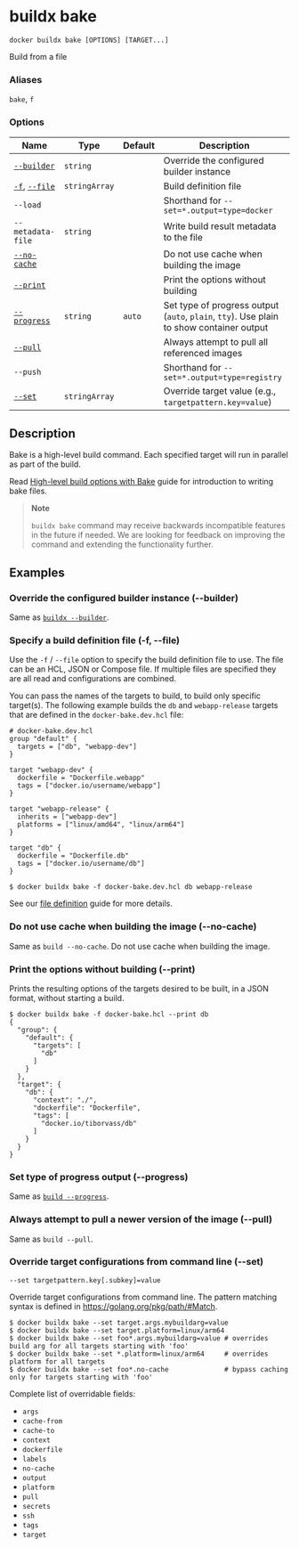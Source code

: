 # buildx bake

```
docker buildx bake [OPTIONS] [TARGET...]
```

<!---MARKER_GEN_START-->
Build from a file

### Aliases

`bake`, `f`

### Options

| Name | Type | Default | Description |
| --- | --- | --- | --- |
| [`--builder`](#builder) | `string` |  | Override the configured builder instance |
| [`-f`](#file), [`--file`](#file) | `stringArray` |  | Build definition file |
| `--load` |  |  | Shorthand for `--set=*.output=type=docker` |
| `--metadata-file` | `string` |  | Write build result metadata to the file |
| [`--no-cache`](#no-cache) |  |  | Do not use cache when building the image |
| [`--print`](#print) |  |  | Print the options without building |
| [`--progress`](#progress) | `string` | `auto` | Set type of progress output (`auto`, `plain`, `tty`). Use plain to show container output |
| [`--pull`](#pull) |  |  | Always attempt to pull all referenced images |
| `--push` |  |  | Shorthand for `--set=*.output=type=registry` |
| [`--set`](#set) | `stringArray` |  | Override target value (e.g., `targetpattern.key=value`) |


<!---MARKER_GEN_END-->

## Description

Bake is a high-level build command. Each specified target will run in parallel
as part of the build.

Read [High-level build options with Bake](https://docs.docker.com/build/bake/)
guide for introduction to writing bake files.

> **Note**
>
> `buildx bake` command may receive backwards incompatible features in the future
> if needed. We are looking for feedback on improving the command and extending
> the functionality further.

## Examples

### <a name="builder"></a> Override the configured builder instance (--builder)

Same as [`buildx --builder`](buildx.md#builder).

### <a name="file"></a> Specify a build definition file (-f, --file)

Use the `-f` / `--file` option to specify the build definition file to use.
The file can be an HCL, JSON or Compose file. If multiple files are specified
they are all read and configurations are combined.

You can pass the names of the targets to build, to build only specific target(s).
The following example builds the `db` and `webapp-release` targets that are
defined in the `docker-bake.dev.hcl` file:

```hcl
# docker-bake.dev.hcl
group "default" {
  targets = ["db", "webapp-dev"]
}

target "webapp-dev" {
  dockerfile = "Dockerfile.webapp"
  tags = ["docker.io/username/webapp"]
}

target "webapp-release" {
  inherits = ["webapp-dev"]
  platforms = ["linux/amd64", "linux/arm64"]
}

target "db" {
  dockerfile = "Dockerfile.db"
  tags = ["docker.io/username/db"]
}
```

```console
$ docker buildx bake -f docker-bake.dev.hcl db webapp-release
```

See our [file definition](https://docs.docker.com/build/bake/file-definition/)
guide for more details.

### <a name="no-cache"></a> Do not use cache when building the image (--no-cache)

Same as `build --no-cache`. Do not use cache when building the image.

### <a name="print"></a> Print the options without building (--print)

Prints the resulting options of the targets desired to be built, in a JSON
format, without starting a build.

```console
$ docker buildx bake -f docker-bake.hcl --print db
{
  "group": {
    "default": {
      "targets": [
        "db"
      ]
    }
  },
  "target": {
    "db": {
      "context": "./",
      "dockerfile": "Dockerfile",
      "tags": [
        "docker.io/tiborvass/db"
      ]
    }
  }
}
```

### <a name="progress"></a> Set type of progress output (--progress)

Same as [`build --progress`](buildx_build.md#progress).

### <a name="pull"></a> Always attempt to pull a newer version of the image (--pull)

Same as `build --pull`.

### <a name="set"></a> Override target configurations from command line (--set)

```
--set targetpattern.key[.subkey]=value
```

Override target configurations from command line. The pattern matching syntax
is defined in https://golang.org/pkg/path/#Match.

```console
$ docker buildx bake --set target.args.mybuildarg=value
$ docker buildx bake --set target.platform=linux/arm64
$ docker buildx bake --set foo*.args.mybuildarg=value # overrides build arg for all targets starting with 'foo'
$ docker buildx bake --set *.platform=linux/arm64     # overrides platform for all targets
$ docker buildx bake --set foo*.no-cache              # bypass caching only for targets starting with 'foo'
```

Complete list of overridable fields:

* `args`
* `cache-from`
* `cache-to`
* `context`
* `dockerfile`
* `labels`
* `no-cache`
* `output`
* `platform`
* `pull`
* `secrets`
* `ssh`
* `tags`
* `target`
